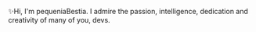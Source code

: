 ✨Hi, I'm pequeniaBestia. I admire the passion, intelligence, dedication and creativity of many of you, devs. 

<!---
pequeniaBestia/pequeniaBestia is a ✨ special ✨ repository because its `README.md` (this file) appears on your GitHub profile.
You can click the Preview link to take a look at your changes.
--->
